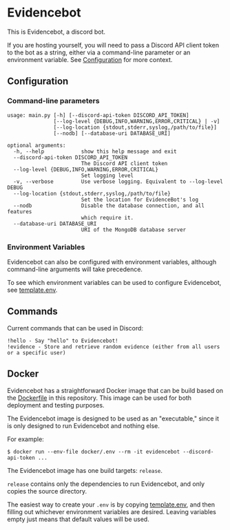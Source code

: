 # Evidencebot 

This is Evidencebot, a discord bot.

If you are hosting yourself, you will need to pass a Discord API client token to the bot
as a string, either via a command-line parameter or an environment variable. 
See [Configuration](#configuration) for more context.

## Configuration

### Command-line parameters

```
usage: main.py [-h] [--discord-api-token DISCORD_API_TOKEN]
               [--log-level {DEBUG,INFO,WARNING,ERROR,CRITICAL} | -v]
               [--log-location {stdout,stderr,syslog,/path/to/file}]
               [--nodb] [--database-uri DATABASE_URI]

optional arguments:
  -h, --help            show this help message and exit
  --discord-api-token DISCORD_API_TOKEN
                        The Discord API client token
  --log-level {DEBUG,INFO,WARNING,ERROR,CRITICAL}
                        Set logging level
  -v, --verbose         Use verbose logging. Equivalent to --log-level DEBUG
  --log-location {stdout,stderr,syslog,/path/to/file}
                        Set the location for EvidenceBot's log
  --nodb                Disable the database connection, and all features
                        which require it.
  --database-uri DATABASE_URI
                        URI of the MongoDB database server
```

### Environment Variables
Evidencebot can also be configured with environment variables, although command-line arguments
will take precedence.

To see which environment variables can be used to configure Evidencebot, see [template.env](./docker/template.env).

## Commands

Current commands that can be used in Discord:

    !hello - Say "hello" to Evidencebot!
    !evidence - Store and retrieve random evidence (either from all users or a specific user)

## Docker
Evidencebot has a straightforward Docker image that can be build based on the [Dockerfile](./docker/Dockerfile) in this 
repository. This image can be used for both deployment and testing purposes.

The Evidencebot image is designed to be used as an "executable," since it is only designed to
run Evidencebot and nothing else. 

For example:
```shell
$ docker run --env-file docker/.env --rm -it evidencebot --discord-api-token ...
```

The Evidencebot image has one build targets: `release`.

`release` contains only the dependencies to run Evidencebot, and only copies the source
directory.

The easiest way to create your `.env` is by copying [template.env](./docker/template.env), 
and then filling out whichever environment variables are desired. 
Leaving variables empty just means that default values will be used.
